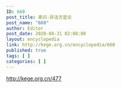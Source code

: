 ```yaml
---
ID: 660
post_title: 素问·异法方宜论
post_name: "660"
author: Editor
post_date: 2020-08-31 02:00:00
layout: encyclopedia
link: http://kege.org.cn/encyclopedia/660
published: true
tags: [ ]
categories: [ ]
---
```

http://kege.org.cn/477